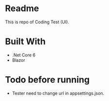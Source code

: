 # Readme
This is repo of Coding Test (UI).

# Built With
- .Net Core 6
- Blazor

# Todo before running
- Tester need to change url in appsettings.json.
